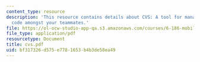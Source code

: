 ```yaml
---
content_type: resource
description: 'This resource contains details about CVS: A tool for managing your source
  code amongst your teammates.'
file: https://ol-ocw-studio-app-qa.s3.amazonaws.com/courses/6-186-mobile-autonomous-systems-laboratory-january-iap-2005/bf317326d575e7781653b4b3de58ea49_cvs.pdf
file_type: application/pdf
resourcetype: Document
title: cvs.pdf
uid: bf317326-d575-e778-1653-b4b3de58ea49
---
```

